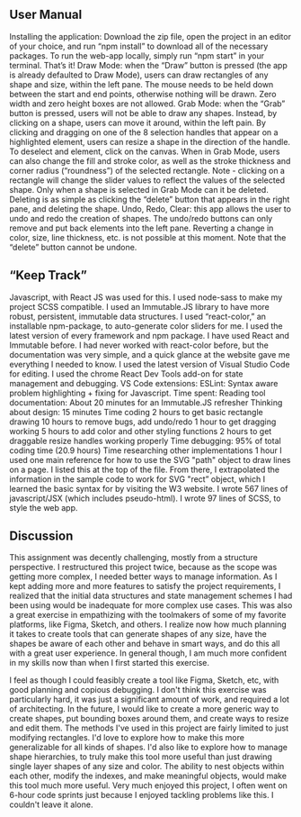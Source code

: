 ## User Manual
Installing the application: Download the zip file, open the project in an editor of your choice, and run “npm install” to download all of the necessary packages. To run the web-app locally, simply run “npm start” in your terminal. That’s it!
Draw Mode: when the “Draw” button is pressed (the app is already defaulted to Draw Mode), users can draw rectangles of any shape and size, within the left pane. The mouse needs to be held down between the start and end points, otherwise nothing will be drawn. Zero width and zero height boxes are not allowed.
Grab Mode: when the “Grab” button is pressed, users will not be able to draw any shapes. Instead, by clicking on a shape, users can move it around, within the left pain. By clicking and dragging on one of the 8 selection handles that appear on a highlighted element, users can resize a shape in the direction of the handle. To deselect and element, click on the canvas.
When in Grab Mode, users can also change the fill and stroke color, as well as the stroke thickness and corner radius (“roundness”) of the selected rectangle. Note - clicking on a rectangle will change the slider values to reflect the values of the selected shape.
Only when a shape is selected in Grab Mode can it be deleted. Deleting is as simple as clicking the “delete” button that appears in the right pane, and deleting the shape. 
Undo, Redo, Clear: this app allows the user to undo and redo the creation of shapes. The undo/redo buttons can only remove and put back elements into the left pane. Reverting a change in color, size, line thickness, etc. is not possible at this moment. Note that the “delete” button cannot be undone. 

## “Keep Track”
Javascript, with React JS was used for this. I used node-sass to make my project SCSS compatible. I used an Immutable.JS library to have more robust, persistent, immutable data structures. I used “react-color,” an installable npm-package, to auto-generate color sliders for me.
I used the latest version of every framework and npm package.
I have used React and Immutable before.
I had never worked with react-color before, but the documentation was very simple, and a quick glance at the website gave me everything I needed to know.
I used the latest version of Visual Studio Code for editing. I used the chrome React Dev Tools add-on for state management and debugging.
VS Code extensions:
ESLint: Syntax aware problem highlighting + fixing for Javascript.
Time spent:
Reading tool documentation:
About 20 minutes for an Immutable.JS refresher
Thinking about design:
15 minutes
Time coding
2 hours to get basic rectangle drawing
10 hours to remove bugs, add undo/redo
1 hour to get dragging working
5 hours to add color and other styling functions
2 hours to get draggable resize handles working properly
Time debugging:
95% of total coding time (20.9 hours)
Time researching other implementations
1 hour
I used one main reference for how to use the SVG "path" object to draw lines on a page. I listed this at the top of the file. From there, I extrapolated the information in the sample code to work for SVG "rect” object, which I learned the basic syntax for by visiting the W3 website.
I wrote 567 lines of javascript/JSX (which includes pseudo-html). I wrote 97 lines of SCSS, to style the web app.

## Discussion
This assignment was decently challenging, mostly from a structure perspective. I restructured this project twice, because as the scope was getting more complex, I needed better ways to manage information. As I kept adding more and more features to satisfy the project requirements, I realized that the initial data structures and state management schemes I had been using would be inadequate for more complex use cases. This was also a great exercise in empathizing with the toolmakers of some of my favorite platforms, like Figma, Sketch, and others. I realize now how much planning it takes to create tools that can generate shapes of any size, have the shapes be aware of each other and behave in smart ways, and do this all with a great user experience. In general though, I am much more confident in my skills now than when I first started this exercise. 

I feel as though I could feasibly create a tool like Figma, Sketch, etc, with good planning and copious debugging. I don't think this exercise was particularly hard, it was just a significant amount of work, and required a lot of architecting. In the future, I would like to create a more generic way to create shapes, put bounding boxes around them, and create ways to resize and edit them. The methods I've used in this project are fairly limited to just modifying rectangles. I'd love to explore how to make this more generalizable for all kinds of shapes. I'd also like to explore how to manage shape hierarchies, to truly make this tool more useful than just drawing single layer shapes of any size and color. The ability to nest objects within each other, modify the indexes, and make meaningful objects, would make this tool much more useful. Very much enjoyed this project, I often went on 6-hour code sprints just because I enjoyed tackling problems like this. I couldn't leave it alone.
